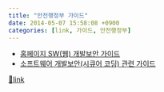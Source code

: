 ```yaml
---
title: "안전행정부 가이드"
date: 2014-05-07 15:58:08 +0900
categories: [link, 가이드, 안전행정부]
---
```


- [홈페이지 SW(웹) 개발보안 가이드](http://www.mospa.go.kr/frt/bbs/type001/commonSelectBoardArticle.do?bbsId=BBSMSTR_000000000045&nttId=34439 "홈페이지 SW(웹) 개발보안 가이드")
- [소프트웨어 개발보안(시큐어 코딩) 관련 가이드](http://www.mospa.go.kr/frt/bbs/type001/commonSelectBoardArticle.do?bbsId=BBSMSTR_000000000045 "소프트웨어 개발보안(시큐어 코딩) 관련 가이드")




[🔗link](http://www.mins01.com/mh/tech/read/879)